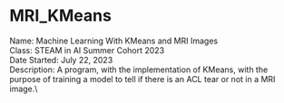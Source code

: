 # MRI_KMeans
Name: Machine Learning With KMeans and MRI Images\
Class: STEAM in AI Summer Cohort 2023\
Date Started: July 22, 2023\
Description: A program, with the implementation of KMeans, with the purpose of training a model to tell if there is an ACL tear or not in a MRI image.\
